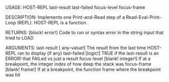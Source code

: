USAGE:
     HOST-REPL last-result last-failed focus-level focus-frame 

DESCRIPTION:
     Implements one Print-and-Read step of a Read-Eval-Print-Loop (REPL).
     HOST-REPL is a function .

RETURNS: [block! error!]
    Code to run or syntax error in the string input that tried to LOAD

ARGUMENTS:
    last-result [<opt> any-value!]
        The result from the last time HOST-REPL ran to display (if any)
    last-failed [logic!]
        TRUE if the last-result is an ERROR! that FAILed vs just a result
    focus-level [blank! integer!]
        If at a breakpoint, the integer index of how deep the stack was
    focus-frame [blank! frame!]
        If at a breakpoint, the function frame where the breakpoint was hit
